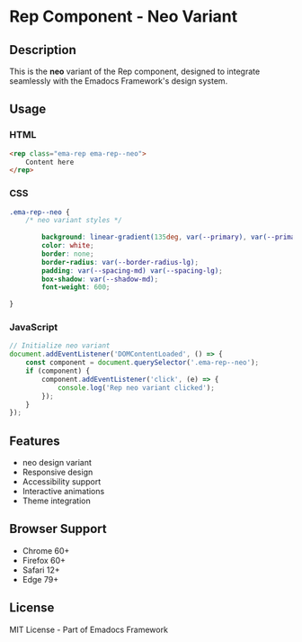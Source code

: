 # Rep Component - Neo Variant

## Description
This is the **neo** variant of the Rep component, designed to integrate seamlessly with the Emadocs Framework's design system.

## Usage

### HTML
```html
<rep class="ema-rep ema-rep--neo">
    Content here
</rep>
```

### CSS
```css
.ema-rep--neo {
    /* neo variant styles */
    
        background: linear-gradient(135deg, var(--primary), var(--primary-dark));
        color: white;
        border: none;
        border-radius: var(--border-radius-lg);
        padding: var(--spacing-md) var(--spacing-lg);
        box-shadow: var(--shadow-md);
        font-weight: 600;
    
}
```

### JavaScript
```javascript
// Initialize neo variant
document.addEventListener('DOMContentLoaded', () => {
    const component = document.querySelector('.ema-rep--neo');
    if (component) {
        component.addEventListener('click', (e) => {
            console.log('Rep neo variant clicked');
        });
    }
});
```

## Features
- neo design variant
- Responsive design
- Accessibility support
- Interactive animations
- Theme integration

## Browser Support
- Chrome 60+
- Firefox 60+
- Safari 12+
- Edge 79+

## License
MIT License - Part of Emadocs Framework
